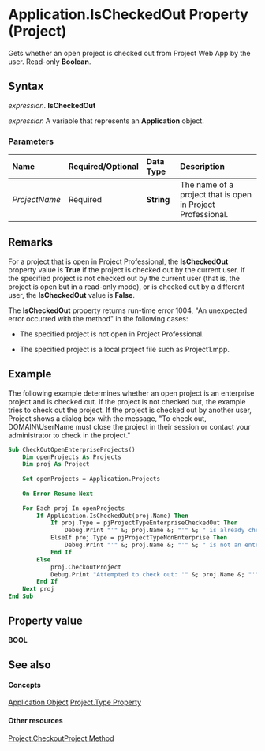
# Application.IsCheckedOut Property (Project)
Gets whether an open project is checked out from Project Web App by the user. Read-only  **Boolean**.

## Syntax

 _expression_. **IsCheckedOut**

 _expression_ A variable that represents an **Application** object.


### Parameters



|**Name**|**Required/Optional**|**Data Type**|**Description**|
|:-----|:-----|:-----|:-----|
| _ProjectName_|Required|**String**|The name of a project that is open in Project Professional.|

## Remarks

For a project that is open in Project Professional, the  **IsCheckedOut** property value is **True** if the project is checked out by the current user. If the specified project is not checked out by the current user (that is, the project is open but in a read-only mode), or is checked out by a different user, the **IsCheckedOut** value is **False**.

The  **IsCheckedOut** property returns run-time error 1004, "An unexpected error occurred with the method" in the following cases:


- The specified project is not open in Project Professional.
    
- The specified project is a local project file such as Project1.mpp.
    

## Example

The following example determines whether an open project is an enterprise project and is checked out. If the project is not checked out, the example tries to check out the project. If the project is checked out by another user, Project shows a dialog box with the message, "To check out, DOMAIN\UserName must close the project in their session or contact your administrator to check in the project."


```vb
Sub CheckOutOpenEnterpriseProjects()
    Dim openProjects As Projects
    Dim proj As Project
    
    Set openProjects = Application.Projects
    
    On Error Resume Next
    
    For Each proj In openProjects
        If Application.IsCheckedOut(proj.Name) Then
            If proj.Type = pjProjectTypeEnterpriseCheckedOut Then
                Debug.Print "'" &; proj.Name &; "'" &; " is already checked out."
            ElseIf proj.Type = pjProjectTypeNonEnterprise Then
                Debug.Print "'" &; proj.Name &; "'" &; " is not an enterprise project."
            End If
        Else
            proj.CheckoutProject
            Debug.Print "Attempted to check out: '" &; proj.Name &; "'"
        End If
    Next proj
End Sub
```


## Property value

 **BOOL**


## See also


#### Concepts


[Application Object](8eb91712-7784-a102-38c0-19bb056c27e9.md)
[Project.Type Property](13393b8e-283d-d816-283e-f363b83eac91.md)
#### Other resources


[Project.CheckoutProject Method](7b70a7c6-0f26-27b4-9a2d-b16f828864f3.md)